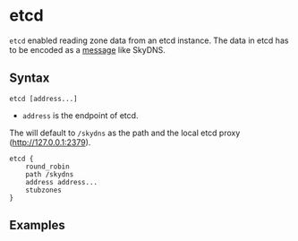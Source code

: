 # etcd

`etcd` enabled reading zone data from an etcd instance. The data in etcd has to be encoded as
a [message](https://github.com/skynetservices/skydns/blob/2fcff74cdc9f9a7dd64189a447ef27ac354b725f/msg/service.go#L26)
like SkyDNS.

## Syntax

~~~
etcd [address...]
~~~

* `address` is the endpoint of etcd.

The will default to `/skydns` as the path and the local etcd proxy (http://127.0.0.1:2379).

~~~
etcd {
    round_robin
    path /skydns
    address address...
    stubzones
}
~~~

## Examples
